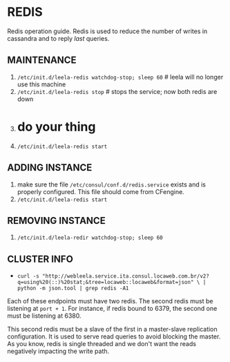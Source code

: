 REDIS
=====

Redis operation guide. Redis is used to reduce the number of writes in
cassandra and to reply *last* queries.

MAINTENANCE
-----------

1. `/etc/init.d/leela-redis watchdog-stop; sleep 60`  # leela will no longer use this machine
2. `/etc/init.d/leela-redis stop`                     # stops the service; now both redis are down
3. # do your thing
4. `/etc/init.d/leela-redis start`

ADDING INSTANCE
---------------

1. make sure the file `/etc/consul/conf.d/redis.service` exists and is
properly configured. This file should come from CFengine.
2. `/etc/init.d/leela-redis start`

REMOVING INSTANCE
-----------------

1. `/etc/init.d/leela-redir watchdog-stop; sleep 60`

CLUSTER INFO
------------

* `curl -s "http://webleela.service.ita.consul.locaweb.com.br/v2?q=using%20(::)%20stat;&tree=locaweb::locaweb&format=json" \
    | python -m json.tool | grep redis -A1`

Each of these endpoints must have two redis. The second redis must be
listening at `port + 1`. For instance, if redis bound to 6379, the
second one must be listening at 6380.

This second redis must be a slave of the first in a master-slave
replication configuration. It is used to serve read queries to avoid
blocking the master. As you know, redis is single threaded and we
don't want the reads negatively impacting the write path.
